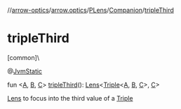 //[arrow-optics](../../../../index.md)/[arrow.optics](../../index.md)/[PLens](../index.md)/[Companion](index.md)/[tripleThird](triple-third.md)

# tripleThird

[common]\

@[JvmStatic](https://kotlinlang.org/api/latest/jvm/stdlib/kotlin.jvm/-jvm-static/index.html)

fun &lt;[A](triple-third.md), [B](triple-third.md), [C](triple-third.md)&gt; [tripleThird](triple-third.md)(): [Lens](../../index.md#-141055921%2FClasslikes%2F-617900156)&lt;[Triple](https://kotlinlang.org/api/latest/jvm/stdlib/kotlin/-triple/index.html)&lt;[A](triple-third.md), [B](triple-third.md), [C](triple-third.md)&gt;, [C](triple-third.md)&gt;

[Lens](../../index.md#-141055921%2FClasslikes%2F-617900156) to focus into the third value of a [Triple](https://kotlinlang.org/api/latest/jvm/stdlib/kotlin/-triple/index.html)
